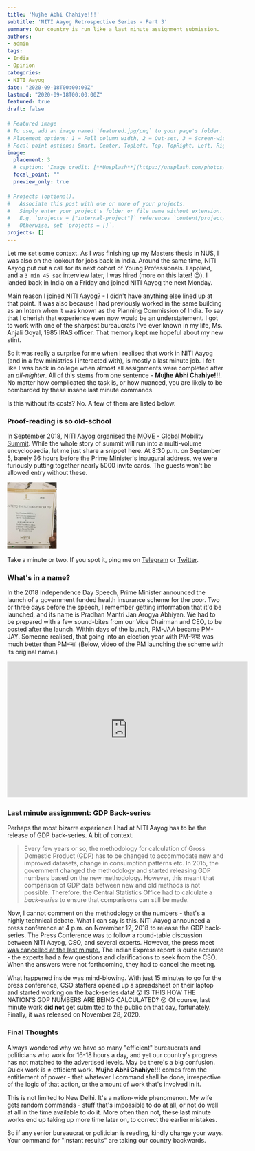```yaml
---
title: 'Mujhe Abhi Chahiye!!!'
subtitle: 'NITI Aayog Retrospective Series - Part 3'
summary: Our country is run like a last minute assignment submission. 
authors:
- admin
tags:
- India
- Opinion
categories:
- NITI Aayog
date: "2020-09-18T00:00:00Z"
lastmod: "2020-09-18T00:00:00Z"
featured: true
draft: false

# Featured image
# To use, add an image named `featured.jpg/png` to your page's folder.
# Placement options: 1 = Full column width, 2 = Out-set, 3 = Screen-width
# Focal point options: Smart, Center, TopLeft, Top, TopRight, Left, Right, BottomLeft, Bottom, BottomRight
image:
  placement: 3
  # caption: 'Image credit: [**Unsplash**](https://unsplash.com/photos/CpkOjOcXdUY)'
  focal_point: ""
  preview_only: true

# Projects (optional).
#   Associate this post with one or more of your projects.
#   Simply enter your project's folder or file name without extension.
#   E.g. `projects = ["internal-project"]` references `content/project/deep-learning/index.md`.
#   Otherwise, set `projects = []`.
projects: []
---
```


Let me set some context. As I was finishing up my Masters thesis in NUS, I was also on the lookout for jobs back in India. Around the same time, NITI Aayog put out a call for its next cohort of Young Professionals. I applied, and a `3 min 45 sec` interview later, I was hired (more on this later! :wink:). I landed back in India on a  Friday and joined NITI Aayog the next Monday. 

Main reason I joined NITI Aayog? - I didn't have anything else lined up at that point. It was also because I had previously worked in the same building as an Intern when it was known as the Planning Commission of India. To say that I cherish that experience even now would be an understatement. I got to work with one of the sharpest bureaucrats I've ever known in my life, Ms. Anjali Goyal, 1985 IRAS officer. That memory kept me hopeful about my new stint. 

So it was really a surprise for me when I realised that work in NITI Aayog (and in a few ministries I interacted with), is mostly a last minute job. I felt like I was back in college when almost all assignments were completed after an _all-nighter_. All of this stems from one sentence - **Mujhe Abhi Chahiye!!!**. No matter how complicated the task is, or how nuanced, you are likely to be bombarded by these insane last minute commands. 

Is this without its costs? No. A few of them are listed below. 

### Proof-reading is so old-school

In September 2018, NITI Aayog organised the [MOVE - Global Mobility Summit](http://movesummit.in/). While the whole story of summit will run into a multi-volume encyclopaedia, let me just share a snippet here.  At 8:30 p.m. on September 5, barely 36 hours before the Prime Minister's inaugural address, we were furiously putting together nearly 5000 invite cards. The guests won't be allowed entry without these. 

<img src="chariman.jpg" alt="MOVE Summit Invite" style="zoom:15%;" />

Take a minute or two. If you spot it, ping me on [Telegram](https://t.me/arunsudarsan) or [Twitter](https://twitter.com/mrarunsudarsan). 

### What's in a name? 

In the 2018 Independence Day Speech, Prime Minister announced the launch of a government funded health insurance scheme for the poor. Two or three days before the speech, I remember getting information that it'd be launched, and its name is Pradhan Mantri Jan Arogya Abhiyan. We had to be prepared with a few sound-bites from our Vice Chairman and CEO, to be posted after the launch. Within days of the launch, PM-JAA became PM-JAY. Someone realised, that going into an election year with PM-जय! was much better than PM-जा! (Below, video of the PM launching the scheme with its original name.)

<iframe width="560" height="315" src="https://www.youtube.com/embed/cyrAkDxsEe0?start=2875" frameborder="0" allow="accelerometer; autoplay; clipboard-write; encrypted-media; gyroscope; picture-in-picture" allowfullscreen></iframe>

### Last minute assignment: GDP Back-series

Perhaps the most bizarre experience I had at NITI Aayog has to be the release of GDP back-series. A bit of context. 

> Every few years or so, the methodology for calculation of Gross Domestic Product (GDP) has to be changed to accommodate new and improved datasets, change in consumption patterns etc. In 2015, the government changed the methodology and started releasing GDP numbers based on the new methodology. However, this meant that comparison of GDP data between new and old methods is not possible. Therefore, the Central Statistics Office had to calculate a _back-series_ to ensure that comparisons can still be made. 

Now, I cannot comment on the methodology or the numbers - that's a highly technical debate. What I can say is this. NITI Aayog announced a press conference at 4 p.m. on November 12, 2018 to release the GDP back-series. The Press Conference was to follow a round-table discussion between NITI Aayog, CSO, and several experts. However, the press meet [was cancelled at the last minute.](https://indianexpress.com/article/business/economy/roundtable-talks-held-follow-up-discussion-shortly-niti-aayog-5443290/) The Indian Express report is quite accurate - the experts had a few questions and clarifications to seek from the CSO. When the answers were not forthcoming, they had to cancel the meeting. 

What happened inside was mind-blowing. With just 15 minutes to go for the press conference, CSO staffers opened up a spreadsheet on their laptop and started working on the back-series data! :open_mouth: IS THIS HOW THE NATION'S GDP NUMBERS ARE BEING CALCULATED? :dizzy_face: Of course, last minute work **did not** get submitted to the public on that day, fortunately. Finally, it was released on November 28, 2020. 

### Final Thoughts

Always wondered why we have so many "efficient" bureaucrats and politicians who work for 16-18 hours a day, and yet our country's progress has not matched to the advertised levels. May be there's a big confusion. Quick work is $\neq$ efficient work. **Mujhe Abhi Chahiye!!!** comes from the entitlement of power - that whatever I command shall be done, irrespective of the logic of that action, or the amount of work that's involved in it. 

This is not limited to New Delhi. It's a nation-wide phenomenon. My wife gets random commands - stuff that's impossible to do at all, or not do well at all in the time available to do it. More often than not, these last minute works end up taking up more time later on, to correct the earlier mistakes. 

So if any senior bureaucrat or politician is reading, kindly change your ways. Your command for "instant results" are taking our country backwards. 